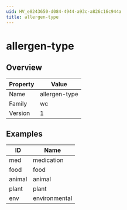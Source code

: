 ```yaml
---
uid: HV_e8243650-d084-4944-a93c-a826c16c944a
title: allergen-type
---
```


# allergen-type

## Overview

Property|Value
---|--- 
Name|allergen-type 
Family|wc 
Version|1

## Examples

ID|Name
---|--- 
med|medication 
food|food 
animal|animal 
plant|plant 
env|environmental
